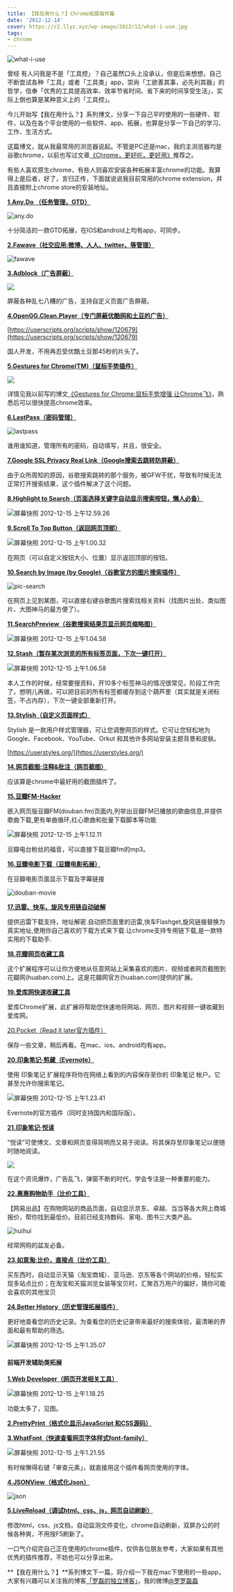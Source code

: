 ```yaml
---
title: 【我在用什么？】Chrome拓展插件篇
date: '2012-12-14'
cover: https://c2.llyz.xyz/wp-image/2012/12/what-i-use.jpg
tags:
- chrome
---
```


![what-i-use](https://c2.llyz.xyz/wp-image/2012/12/what-i-use.jpg)

曾经 有人问我是不是「工具控」？自己虽然口头上没承认，但是后来想想，自己不断尝试各种「工具」或者「工具类」app，崇尚「工欲善其事，必先利其器」的哲学，信奉「优秀的工具提高效率、效率节省时间、省下来的时间享受生活」，实际上倒也算是某种意义上的「工具控」。

今儿开始写【我在用什么？】系列博文，分享一下自己平时使用的一些硬件、软件，以及在各个平台使用的一些软件、app、拓展，也算是分享一下自己的学习、工作、生活方式。

这篇博文，就从我最常用的浏览器说起。不管是PC还是mac，我的主浏览器均是谷歌chrome，以前也写过文章[《Chrome，更好吃，更好用》](https://luolei.org/2011/07/chrome-best/)推荐之。

有些人喜欢原生chrome，有些人则喜欢安装各种拓展丰富chrome的功能。我算得上是后者，好了，言归正传，下面就说说我目前常用的chrome extension，并且直接附上chrome store的安装地址。

**[1.Any.Do （任务管理，GTD）](https://chrome.google.com/webstore/detail/kdadialhpiikehpdeejjeiikopddkjem)**

![any.do](https://c2.llyz.xyz/wp-image/2012/12/屏幕快照-2012-12-15-上午12.41.29.png)

十分简洁的一款GTD拓展，在IOS和android上均有app，可同步。

**[2.Fawave（社交应用:微博、人人、twitter、等管理）](https://chrome.google.com/webstore/detail/fawave/aicelmgbddfgmpieedjiggifabdpcnln)**

![fawave](https://c2.llyz.xyz/wp-image/2012/12/fawave.jpg)

**[3.Adblock（广告屏蔽）](https://userscripts.org/scripts/show/120679)**

![](https://c2.llyz.xyz/wp-image/2012/12/屏幕快照-2012-12-15-上午12.47.04.png)

屏蔽各种乱七八糟的广告，支持自定义页面广告屏蔽。

[**4.OpenGG.Clean.Player（专门屏蔽优酷网和土豆的广告）**](https://userscripts.org/scripts/show/120679)

[https://userscripts.org/scripts/show/120679](https://userscripts.org/scripts/show/120679)

国人开发，不用再忍受优酷土豆那45秒的片头了。

**[5.Gestures for Chrome(TM)（鼠标手势插件）](https://chrome.google.com/webstore/detail/gestures-for-chrometm/jpkfjicglakibpenojifdiepckckakgk)**

![](https://c2.llyz.xyz/wp-image/2012/08/gesture-chrome-title.jpg)

详情见我以前写的博文[《Gestures for Chrome:鼠标手势增强,让Chrome飞》](https://luolei.org/2012/08/gestures-for-chrome-tips/)，熟悉后可以很快提高chrome效率。

**[6.LastPass（密码管理）](https://chrome.google.com/webstore/detail/lastpass/hdokiejnpimakedhajhdlcegeplioahd)**

![lastpass](https://c2.llyz.xyz/wp-image/2012/12/lastpass.jpg)

谁用谁知道，管理所有的密码，自动填写，并且，很安全。

**[7.Google SSL Privacy Real Link（Google搜索去跳转防屏蔽）](https://userscripts.org/scripts/show/145014)**

由于众所周知的原因，谷歌搜索跳转的那个服务，被GFW干扰，导致有时候无法正常打开搜索结果，这个插件解决了这个问题。

**[8.Highlight to Search（页面选择关键字自动显示搜索按钮，懒人必备）](https://chrome.google.com/webstore/detail/search-by-image-by-google/dajedkncpodkggklbegccjpmnglmnflm)**

![屏幕快照 2012-12-15 上午12.59.26](https://c2.llyz.xyz/wp-image/2012/12/屏幕快照-2012-12-15-上午12.59.26.png)

**[9.Scroll To Top Button（返回网页顶部）](https://chrome.google.com/webstore/detail/scroll-to-top-button/chiikmhgllekggjhdfjhajkfdkcngplp)**

![屏幕快照 2012-12-15 上午1.00.32](https://c2.llyz.xyz/wp-image/2012/12/屏幕快照-2012-12-15-上午1.00.32.png)

在网页（可以自定义按钮大小、位置）显示返回顶部的按钮。

**[10.Search by Image (by Google)（谷歌官方的图片搜索插件）](https://chrome.google.com/webstore/detail/search-by-image-by-google/dajedkncpodkggklbegccjpmnglmnflm)**

![pic-search](https://c2.llyz.xyz/wp-image/2012/12/pic-search.jpg)

在网页上见到某图，可以直接右键谷歌图片搜索找相关资料（找图片出处、类似图片、大图神马的最方便了）。

**[11.SearchPreview（谷歌搜索结果页显示网页缩略图）](https://chrome.google.com/webstore/detail/searchpreview/hcjdanpjacpeeppdjkppebobilhaglfo)**

![屏幕快照 2012-12-15 上午1.04.58](https://c2.llyz.xyz/wp-image/2012/12/屏幕快照-2012-12-15-上午1.04.58.png)

**[12.Stash（暂存某次浏览的所有标签页面，下次一键打开）](https://chrome.google.com/webstore/detail/stash/bnhjedgfogckebfhnlicnkbdjlmpibck)**

![屏幕快照 2012-12-15 上午1.06.58](https://c2.llyz.xyz/wp-image/2012/12/屏幕快照-2012-12-15-上午1.06.58.png)

本人工作的时候，经常要搜资料，开10多个标签神马的情况很常见，阶段工作完了，想明儿再做，可以把目前的所有标签都缓存到这个葫芦里（其实就是关闭标签，不占内存），下次一键全部重新打开。

[**13.Stylish（自定义页面样式）**](https://userstyles.org/)

Stylish 是一款用户样式管理器，可让您调整网页的样式。它可让您轻松地为 Google、Facebook、YouTube、Orkut 和其他许多网站安装主题背景和皮肤。

[https://userstyles.org/](https://userstyles.org/)

**[14.网页截图:注释&批注（网页截图）](https://chrome.google.com/webstore/detail/awesome-screenshot-captur/alelhddbbhepgpmgidjdcjakblofbmce)**

应该算是chrome中最好用的截图插件了。

[**15.豆瓣FM-Hacker**](https://chrome.google.com/webstore/detail/%E8%B1%86%E7%93%A3fm-hacker/pjpdhffcchclaedfnlkmpacghddkpgjh)

嵌入网页版豆瓣FM(douban.fm)页面内,列举出豆瓣FM已播放的歌曲信息,并提供歌曲下载,更有单曲循环,红心歌曲和批量下载脚本等功能

![屏幕快照 2012-12-15 上午1.12.11](https://c2.llyz.xyz/wp-image/2012/12/屏幕快照-2012-12-15-上午1.12.11.png)

豆瓣电台粉丝的福音，可以直接下载豆瓣fm的mp3。

[**16.豆瓣电影下载（豆瓣电影拓展）**](https://chrome.google.com/webstore/detail/%E8%B1%86%E7%93%A3%E7%94%B5%E5%BD%B1%E4%B8%8B%E8%BD%BD/kkglchdiipdkokocchjolpabgjlbhafa)

在豆瓣电影页面显示下载及字幕链接

![douban-movie](https://c2.llyz.xyz/wp-image/2012/12/douban-movie.jpg)

[**17.迅雷、快车、旋风专用链自动破解**](https://chrome.google.com/webstore/detail/%E8%BF%85%E9%9B%B7%E3%80%81%E5%BF%AB%E8%BD%A6%E3%80%81%E6%97%8B%E9%A3%8E%E4%B8%93%E7%94%A8%E9%93%BE%E8%87%AA%E5%8A%A8%E7%A0%B4%E8%A7%A3/gmpllenfapkfpdkahamlbmbichihpmmg)

提供迅雷下载支持，地址解密.自动把页面里的迅雷,快车Flashget,旋风链接替换为真实地址,使用你自己喜欢的下载方式来下载.让chrome支持专用链下载,是一款特实用的下载助手.

[**18.花瓣网页收藏工具**](https://chrome.google.com/webstore/detail/%E8%8A%B1%E7%93%A3%E7%BD%91%E9%A1%B5%E6%94%B6%E8%97%8F%E5%B7%A5%E5%85%B7/imamemhokkdleoelohnmkimbmpfglcil)

这个扩展程序可以让你方便地从任意网站上采集喜欢的图片、视频或者网页截图到花瓣网(huaban.com)上。这是花瓣网官方(huaban.com)提供的扩展。

[**19.爱库网快速收藏工具**](https://chrome.google.com/webstore/detail/pocket-formerly-read-it-l/niloccemoadcdkdjlinkgdfekeahmflj)

爱库Chrome扩展，此扩展将帮助您快速地将网站、网页、图片和视频一键收藏到爱库网。

[20.Pocket（Read it later官方插件）](https://chrome.google.com/webstore/detail/pocket-formerly-read-it-l/niloccemoadcdkdjlinkgdfekeahmflj)

保存一些文章，稍后再看。在mac、ios、android均有app。

[**20.印象笔记·剪藏（Evernote）**](https://chrome.google.com/webstore/detail/clearly/iooicodkiihhpojmmeghjclgihfjdjhj)

使用 印象笔记 扩展程序将你在网络上看到的内容保存至你的 印象笔记 帐户。它甚至允许你搜索笔记。

![屏幕快照 2012-12-15 上午1.23.41](https://c2.llyz.xyz/wp-image/2012/12/屏幕快照-2012-12-15-上午1.23.41.png)

Evernote的官方插件（同时支持国内和国际版）。

[**21.印象笔记·悦读**](https://chrome.google.com/webstore/detail/%E6%83%A0%E6%83%A0%E8%B4%AD%E7%89%A9%E5%8A%A9%E6%89%8B/ohjkicjidmohhfcjjlahfppkdblibkkb)

“悦读”可使博文、文章和网页变得简明而又易于阅读。将其保存至印象笔记以便随时随地阅读。

![](https://c2.llyz.xyz/wp-image/2012/04/clearlyshow.jpg)

在这个资讯爆炸，广告乱飞，弹窗不断的时代，学会专注是一种重要的能力。

**[22.惠惠购物助手（比价工具）](https://chrome.google.com/webstore/detail/%E6%83%A0%E6%83%A0%E8%B4%AD%E7%89%A9%E5%8A%A9%E6%89%8B/ohjkicjidmohhfcjjlahfppkdblibkkb)**

【网易出品】在购物网站的商品页面，自动显示京东、卓越、当当等各大网上商城报价，帮你找到最低价。目前已经支持数码、家电、图书三大类产品。

![huihui](https://c2.llyz.xyz/wp-image/2012/12/huihui.jpg)

经常网购的盆友必备。

**[23.如意淘:比价，直接点（比价工具）](https://chrome.google.com/webstore/detail/%E5%A6%82%E6%84%8F%E6%B7%98%E6%AF%94%E4%BB%B7%EF%BC%8C%E7%9B%B4%E6%8E%A5%E7%82%B9/keigpnkjljkelclbjbekcfnaomfodamj)**

买东西时，自动显示天猫（淘宝商城）、亚马逊、京东等各个网站的价格，轻松实现多站点比价；在淘宝和天猫浏览女装等宝贝时，汇聚百万用户的偏好，猜你可能会喜欢的其他宝贝

**[24.Better History（历史管理拓展插件）](https://chrome.google.com/webstore/detail/better-history/obciceimmggglbmelaidpjlmodcebijb)**

更好地查看您的历史记录。为查看您的历史记录带来最好的搜索体验，最清晰的界面和最有帮助的筛选。

![屏幕快照 2012-12-15 上午1.35.07](https://c2.llyz.xyz/wp-image/2012/12/屏幕快照-2012-12-15-上午1.35.07.png)

#### 前端开发辅助类拓展

**[1.Web Developer（网页开发相关工具）](https://chrispederick.com/work/web-developer/)**

![屏幕快照 2012-12-15 上午1.18.25](https://c2.llyz.xyz/wp-image/2012/12/屏幕快照-2012-12-15-上午1.18.25.png)

功能太多了，见图。

**[2.PrettyPrint（格式化显示JavaScript 和CSS源码）](https://chrome.google.com/webstore/detail/prettyprint/nipdlgebaanapcphbcidpmmmkcecpkhg)**

**[3.WhatFont（快速查看网页字体样式font-family）](https://chengyinliu.com/whatfont.html)**

![屏幕快照 2012-12-15 上午1.21.55](https://c2.llyz.xyz/wp-image/2012/12/屏幕快照-2012-12-15-上午1.21.55.png)

有时候懒得右键「审查元素」，就直接用这个插件看网页使用的字体。

**[4.JSONView（格式化Json）](https://chrome.google.com/webstore/detail/jsonview/chklaanhfefbnpoihckbnefhakgolnmc)**

![json](https://c2.llyz.xyz/wp-image/2012/12/json.jpg)

**[5.LiveReload（调试html、css、js，网页自动刷新）](https://chrome.google.com/webstore/detail/livereload/jnihajbhpnppcggbcgedagnkighmdlei)**

修改html，css、js文档，自动监测文件变化，chrome自动刷新，双屏办公的时候各种爽，不用按F5刷新了。

一口气介绍完自己正在使用的chrome插件，仅供各位朋友参考，大家如果有其他优秀的插件推荐，不妨也可以分享出来。

**【我在用什么？】**系列博文下一篇，将介绍一下我在mac下使用的一些app，大家有兴趣可以关注我的博客[「罗磊的独立博客」](https://luolei.org/)，我的微博[@罗罗磊磊](https://weibo.com/foru17)
